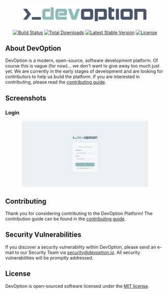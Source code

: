 <p align="center">
    <a href="https://devoption.io" target="_blank">
        <picture>
            <source media="(prefers-color-scheme: dark)" srcset="https://raw.githubusercontent.com/devoption/devoption/main/public/img/devoption-dark.svg">
            <img width="400" alt="DevOption Logo" src="https://raw.githubusercontent.com/devoption/devoption/main/public/img/devoption-light.svg">
        </picture>
    </a>
</p>

<p align="center">
    <a href="https://github.com/devoption/devoption/actions"><img src="https://github.com/devoption/devoption/workflows/tests/badge.svg" alt="Build Status"></a>
    <a href="https://packagist.org/packages/devoptn/devoptn"><img src="https://img.shields.io/packagist/dt/devoptn/devoptn" alt="Total Downloads"></a>
    <a href="https://packagist.org/packages/devoptn/devoptn"><img src="https://img.shields.io/packagist/v/devoptn/devoptn" alt="Latest Stable Version"></a>
    <a href="https://packagist.org/packages/devoptn/devoptn"><img src="https://img.shields.io/packagist/l/devoptn/devoptn" alt="License"></a>
</p>

## About DevOption

DevOption is a modern, open-source, software development platform. Of course this is vague (for now)... we don't want to give away too much just yet. We are currently in the early stages of development and are looking for contributors to help us build the platform. If you are interested in contributing, please read the [contributing guide](CONTRIBUTING.md).

## Screenshots

### Login

<p align="center">
    <picture>
        <source media="(prefers-color-scheme: dark)" srcset="https://raw.githubusercontent.com/devoption/devoption/main/public/img/screenshots/login-dark.jpeg">
        <img width="400" alt="DevOption Logo" src="https://raw.githubusercontent.com/devoption/devoption/main/public/img/screenshots/login-light.jpeg">
    </picture>
</p>

## Contributing

Thank you for considering contributing to the DevOption Platform! The contribution guide can be found in the [contributing guide](CONTRIBUTING.md).

## Security Vulnerabilities

If you discover a security vulnerability within DevOption, please send an e-mail to our Security Team via [security@devoption.io](mailto:security@devoption.io). All security vulnerabilities will be promptly addressed.

## License

DevOption is open-sourced software licensed under the [MIT license](https://opensource.org/licenses/MIT).
